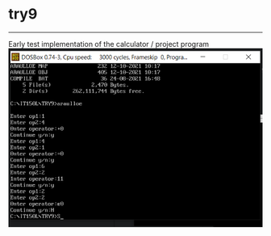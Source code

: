 # try9
***
Early test implementation of the calculator / project program
<br/>
![Activity Preview](preview.png)
